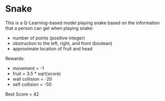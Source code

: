 # Snake
This is a Q-Learning-based model playing snake based on the information that a person can get when playing snake:
- number of points (positive integer)
- obstruction to the left, right, and front (boolean)
- approximate location of fruit and head

Rewards:
- movement = -1
- fruit = 3.5 * sqrt(score)
- wall collision = -20
- self collision = -50

Best Score = 42
